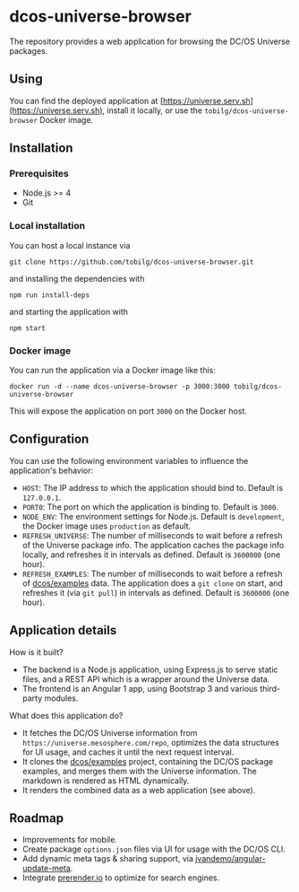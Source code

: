 # dcos-universe-browser

The repository provides a web application for browsing the DC/OS Universe packages.

## Using

You can find the deployed application at [https://universe.serv.sh](https://universe.serv.sh), install it locally, or use the `tobilg/dcos-universe-browser` Docker image.

## Installation

### Prerequisites

* Node.js >= 4
* Git

### Local installation

You can host a local instance via

    git clone https://github.com/tobilg/dcos-universe-browser.git
    
and installing the dependencies with

    npm run install-deps
    
and starting the application with

    npm start
    
### Docker image

You can run the application via a Docker image like this:

    docker run -d --name dcos-universe-browser -p 3000:3000 tobilg/dcos-universe-browser
    
This will expose the application on port `3000` on the Docker host.

## Configuration

You can use the following environment variables to influence the application's behavior:

* `HOST`: The IP address to which the application should bind to. Default is `127.0.0.1`.
* `PORT0`: The port on which the application is binding to. Default is `3000`.
* `NODE_ENV`: The environment settings for Node.js. Default is `development`, the Docker image uses `production` as default.
* `REFRESH_UNIVERSE`: The number of milliseconds to wait before a refresh of the Universe package info. The application caches the package info locally, and refreshes it in intervals as defined. Default is `3600000` (one hour).
* `REFRESH_EXAMPLES`: The number of milliseconds to wait before a refresh of [dcos/examples](https://github.com/dcos/examples) data. The application does a `git clone` on start, and refreshes it (via `git pull`) in intervals as defined. Default is `3600000` (one hour).

## Application details

How is it built?

* The backend is a Node.js application, using Express.js to serve static files, and a REST API which is a wrapper around the Universe data.
* The frontend is an Angular 1 app, using Bootstrap 3 and various third-party modules.

What does this application do?

* It fetches the DC/OS Universe information from `https://universe.mesosphere.com/repo`, optimizes the data structures for UI usage, and caches it until the next request interval.
* It clones the [dcos/examples](https://github.com/dcos/examples) project, containing the DC/OS package examples, and merges them with the Universe information. The markdown is rendered as HTML dynamically.
* It renders the combined data as a web application (see above).

## Roadmap

* Improvements for mobile.
* Create package `options.json` files via UI for usage with the DC/OS CLI.
* Add dynamic meta tags & sharing support, via [jvandemo/angular-update-meta](https://github.com/jvandemo/angular-update-meta).
* Integrate [prerender.io](http://www.prerender.io) to optimize for search engines.
